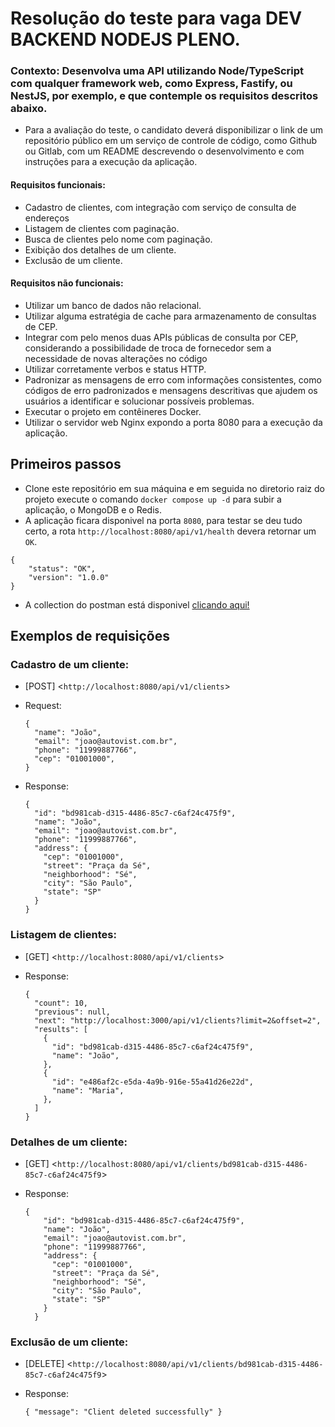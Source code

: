 # Resolução do teste para vaga DEV BACKEND NODEJS PLENO.

### Contexto: Desenvolva uma API utilizando Node/TypeScript com qualquer framework web, como Express, Fastify, ou NestJS, por exemplo, e que contemple os requisitos descritos abaixo.

- Para a avaliação do teste, o candidato deverá disponibilizar o link de um repositório público em
  um serviço de controle de código, como Github ou Gitlab, com um README descrevendo o
  desenvolvimento e com instruções para a execução da aplicação.

#### Requisitos funcionais:

- Cadastro de clientes, com integração com serviço de consulta de endereços
- Listagem de clientes com paginação.
- Busca de clientes pelo nome com paginação.
- Exibição dos detalhes de um cliente.
- Exclusão de um cliente.

#### Requisitos não funcionais:

- Utilizar um banco de dados não relacional.
- Utilizar alguma estratégia de cache para armazenamento de consultas de CEP.
- Integrar com pelo menos duas APIs públicas de consulta por CEP, considerando a possibilidade
  de troca de fornecedor sem a necessidade de novas alterações no código
- Utilizar corretamente verbos e status HTTP.
- Padronizar as mensagens de erro com informações consistentes, como códigos de erro
  padronizados e mensagens descritivas que ajudem os usuários a identificar e solucionar
  possíveis problemas.
- Executar o projeto em contêineres Docker.
- Utilizar o servidor web Nginx expondo a porta 8080 para a execução da aplicação.

## Primeiros passos

- Clone este repositório em sua máquina e em seguida no diretorio raiz do projeto execute o comando `docker compose up -d` para subir a aplicação, o MongoDB e o Redis.
- A aplicação ficara disponivel na porta `8080`, para testar se deu tudo certo, a rota `http://localhost:8080/api/v1/health` devera retornar um `OK`.

```
{
    "status": "OK",
    "version": "1.0.0"
}
```

- A collection do postman está disponivel [clicando aqui!](https://pastebin.com/raw/tJgm8qwW)

## Exemplos de requisições

### Cadastro de um cliente:

- [POST] <`http://localhost:8080/api/v1/clients`>
- Request:

  ```
  {
    "name": "João",
    "email": "joao@autovist.com.br",
    "phone": "11999887766",
    "cep": "01001000",
  }
  ```

- Response:

  ```
  {
    "id": "bd981cab-d315-4486-85c7-c6af24c475f9",
    "name": "João",
    "email": "joao@autovist.com.br",
    "phone": "11999887766",
    "address": {
      "cep": "01001000",
      "street": "Praça da Sé",
      "neighborhood": "Sé",
      "city": "São Paulo",
      "state": "SP"
    }
  }
  ```

### Listagem de clientes:

- [GET] <`http://localhost:8080/api/v1/clients`>

- Response:

  ```
  {
    "count": 10,
    "previous": null,
    "next": "http://localhost:3000/api/v1/clients?limit=2&offset=2",
    "results": [
      {
        "id": "bd981cab-d315-4486-85c7-c6af24c475f9",
        "name": "João",
      },
      {
        "id": "e486af2c-e5da-4a9b-916e-55a41d26e22d",
        "name": "Maria",
      },
    ]
  }
  ```

### Detalhes de um cliente:

- [GET] <`http://localhost:8080/api/v1/clients/bd981cab-d315-4486-85c7-c6af24c475f9`>

- Response:

  ```
  {
      "id": "bd981cab-d315-4486-85c7-c6af24c475f9",
      "name": "João",
      "email": "joao@autovist.com.br",
      "phone": "11999887766",
      "address": {
        "cep": "01001000",
        "street": "Praça da Sé",
        "neighborhood": "Sé",
        "city": "São Paulo",
        "state": "SP"
      }
    }
  ```

### Exclusão de um cliente:

- [DELETE] <`http://localhost:8080/api/v1/clients/bd981cab-d315-4486-85c7-c6af24c475f9`>

- Response:

  ```
  { "message": "Client deleted successfully" }
  ```
